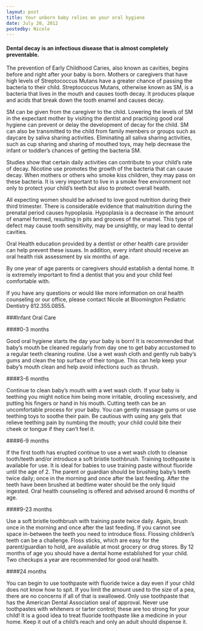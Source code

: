 ```yaml
---
layout: post
title: Your unborn baby relies on your oral hygiene
date: July 20, 2012
postedby: Nicole
---
```


#### Dental decay is an infectious disease that is almost completely preventable.

The prevention of Early Childhood Caries, also known as cavities, begins before and right after your baby is born. Mothers or caregivers that have high levels of Streptococcus Mutans have a greater chance of passing the bacteria to their child. Streptococcus Mutans, otherwise known as SM, is a bacteria that lives in the mouth and causes tooth decay. It produces plaque and acids that break down the tooth enamel and causes decay.

SM can be given from the caregiver to the child. Lowering the levels of SM in the expectant mother by visiting the dentist and practicing good oral hygiene can prevent or delay the development of decay for the child. SM can also be transmitted to the child from family members or groups such as daycare by saliva sharing activities. Eliminating all saliva sharing activities, such as cup sharing and sharing of mouthed toys, may help decrease the infant or toddler’s chances of getting the bacteria SM.

Studies show that certain daily activities can contribute to your child’s rate of decay. Nicotine use promotes the growth of the bacteria that can cause decay. When mothers or others who smoke kiss children, they may pass on these bacteria. It is very important to live in a smoke free environment not only to protect your child’s teeth but also to protect overall health.

All expecting women should be advised to love good nutrition during their third trimester. There is considerable evidence that malnutrition during the prenatal period causes hypoplasia. Hypoplasia is a decrease in the amount of enamel formed, resulting in pits and grooves of the enamel. This type of defect may cause tooth sensitivity, may be unsightly, or may lead to dental cavities.

Oral Health education provided by a dentist or other health care provider can help prevent these issues. In addition, every infant should receive an oral health risk assessment by six months of age.

By one year of age parents or caregivers should establish a dental home. It is extremely important to find a dentist that you and your child feel comfortable with.

If you have any questions or would like more information on oral health counseling or our office, please contact Nicole at Bloomington Pediatric Dentistry 812.355.0855.

###Infant Oral Care

####0-3 months

Good oral hygiene starts the day your baby is born! It is recommended that baby’s mouth be cleaned regularly from day one to get baby accustomed to a regular teeth cleaning routine. Use a wet wash cloth and gently rub baby’s gums and clean the top surface of their tongue. This can help keep your baby’s mouth clean and help avoid infections such as thrush.

####3-6 months

Continue to clean baby’s mouth with a wet wash cloth. If your baby is teething you might notice him being more irritable, drooling excessively, and putting his fingers or hand in his mouth. Cutting teeth can be an uncomfortable process for your baby. You can gently massage gums or use teething toys to soothe their pain. Be cautious with using any gels that relieve teething pain by numbing the mouth; your child could bite their cheek or tongue if they can’t feel it.

####6-9 months

If the first tooth has erupted continue to use a wet wash cloth to cleanse tooth/teeth and/or introduce a soft bristle toothbrush. Training toothpaste is available for use. It is ideal for babies to use training paste without fluoride until the age of 2. The parent or guardian should be brushing baby’s teeth twice daily; once in the morning and once after the last feeding. After the teeth have been brushed at bedtime water should be the only liquid ingested. Oral health counseling is offered and advised around 6 months of age.

####9-23 months

Use a soft bristle toothbrush with training paste twice daily. Again, brush once in the morning and once after the last feeding. If you cannot see space in-between the teeth you need to introduce floss. Flossing children’s teeth can be a challenge. Floss sticks, which are easy for the parent/guardian to hold, are available at most grocery or drug stores. By 12 months of age you should have a dental home established for your child. Two checkups a year are recommended for good oral health.

####24 months

You can begin to use toothpaste with fluoride twice a day even if your child does not know how to spit. If you limit the amount used to the size of a pea, there are no concerns if all of that is swallowed. Only use toothpaste that has the American Dental Association seal of approval. Never use toothpastes with whiteners or tarter control; these are too strong for your child! It is a good idea to treat fluoride toothpaste like a medicine in your home. Keep it out of a child’s reach and only an adult should dispense it.